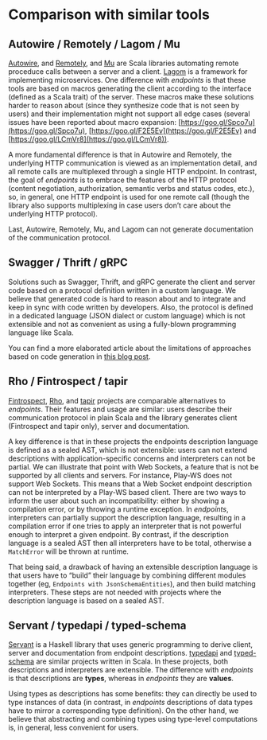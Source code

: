 # Comparison with similar tools

## Autowire / Remotely / Lagom / Mu

[Autowire](https://github.com/lihaoyi/autowire), and
[Remotely](http://verizon.github.io/remotely), and
[Mu](https://github.com/higherkindness/mu) are Scala libraries automating
remote proceduce calls between a server and a client.
[Lagom](https://www.lagomframework.com/) is
a framework for implementing microservices. One difference with *endpoints* is
that these tools are based on
macros generating the client according to the interface (defined as a Scala trait)
of the server. These macros make these solutions harder to reason about (since
they synthesize code that is not seen by users) and their implementation might not
support all edge cases (several issues have been reported about macro expansion:
[https://goo.gl/Spco7u](https://goo.gl/Spco7u), [https://goo.gl/F2E5Ev](https://goo.gl/F2E5Ev)
and [https://goo.gl/LCmVr8](https://goo.gl/LCmVr8)).

A more fundamental difference is that in Autowire and Remotely, the underlying HTTP communication
is viewed as an implementation detail, and all remote calls are multiplexed through
a single HTTP endpoint. In contrast, the goal of *endpoints* is to embrace the features
of the HTTP protocol (content negotiation, authorization, semantic verbs and status codes,
etc.), so, in general, one HTTP endpoint is used for one remote call (though the library also
supports multiplexing in case users don’t care about the underlying HTTP protocol).

Last, Autowire, Remotely, Mu, and Lagom can not generate documentation of the communication protocol.

## Swagger / Thrift / gRPC

Solutions such as Swagger, Thrift, and gRPC generate the client and server code
based on a protocol definition written in a custom language.
We believe that generated code is hard to reason about and to integrate and keep
in sync with code written by developers.
Also, the protocol is defined in a dedicated language (JSON dialect or custom language) which
is not extensible and not as convenient as using a fully-blown programming language like Scala.

You can find a more elaborated article about the limitations of approaches based on
code generation in
[this blog post](http://julien.richard-foy.fr/blog/2016/01/24/my-problem-with-code-generation/).

## Rho / Fintrospect / tapir

[Fintrospect](http://fintrospect.io/),
[Rho](https://github.com/http4s/rho), and
[tapir](https://github.com/softwaremill/tapir) projects are comparable alternatives to *endpoints*.
Their features and usage are similar: users describe their communication protocol in plain
Scala and the library generates client (Fintrospect and tapir only), server and documentation.

A key difference is that in these projects the endpoints description language is defined as a sealed AST,
which is not extensible: users can not extend descriptions with application-specific concerns
and interpreters can not be partial. We can illustrate that point with Web Sockets, a feature that is
not be supported by all clients and servers. For instance, Play-WS does not support Web Sockets. This
means that a Web Socket endpoint description can not be interpreted by a Play-WS based client.
There are two ways to inform the user about such an incompatibility: either by showing a compilation error,
or by throwing a runtime exception. In *endpoints*, interpreters can partially support the description
language, resulting in a compilation error if one tries to apply an interpreter that is not powerful
enough to interpret a given endpoint. By contrast, if the description language is a sealed AST then all
interpreters have to be total, otherwise a `MatchError` will be thrown at runtime.

That being said, a drawback of having an extensible description language is that users have to “build”
their language by combining different modules together (eg, `Endpoints with JsonSchemaEntities`), and
then build matching interpreters. These steps are not needed with projects where the description language
is based on a sealed AST.

## Servant / typedapi / typed-schema

[Servant](https://haskell-servant.github.io/) is a Haskell library that uses generic
programming to
derive client, server and documentation from endpoint descriptions.
[typedapi](https://github.com/pheymann/typedapi) and
[typed-schema](https://github.com/TinkoffCreditSystems/typed-schema)
are similar projects written in Scala. In these projects, both descriptions and
interpreters are extensible. The difference with *endpoints* is that
descriptions are **types**, whereas in *endpoints* they are **values**.

Using types as descriptions has some benefits: they can directly be used to type instances of
data (in contrast, in *endpoints* descriptions of data types have to mirror a
corresponding type definition). On the other hand, we believe that abstracting and combining
types using type-level computations is, in general, less convenient for users.
